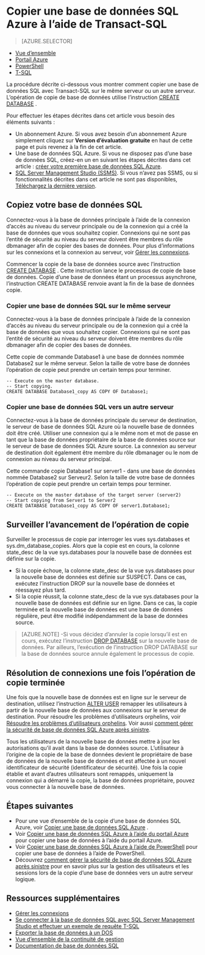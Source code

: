 <properties 
    pageTitle="Copier une base de données SQL Azure à l’aide de Transact-SQL | Microsoft Azure" 
    description="Créer une copie d’une base de données SQL Azure à l’aide de Transact-SQL" 
    services="sql-database"
    documentationCenter=""
    authors="stevestein"
    manager="jhubbard"
    editor=""/>

<tags
    ms.service="sql-database"
    ms.devlang="NA"
    ms.date="09/19/2016"
    ms.author="sstein"
    ms.workload="data-management"
    ms.topic="article"
    ms.tgt_pltfrm="NA"/>


# <a name="copy-an-azure-sql-database-using-transact-sql"></a>Copier une base de données SQL Azure à l’aide de Transact-SQL


> [AZURE.SELECTOR]
- [Vue d’ensemble](sql-database-copy.md)
- [Portail Azure](sql-database-copy-portal.md)
- [PowerShell](sql-database-copy-powershell.md)
- [T-SQL](sql-database-copy-transact-sql.md)


La procédure décrite ci-dessous vous montrer comment copier une base de données SQL avec Transact-SQL sur le même serveur ou un autre serveur. L’opération de copie de base de données utilise l’instruction [CREATE DATABASE](https://msdn.microsoft.com/library/ms176061.aspx) .

Pour effectuer les étapes décrites dans cet article vous besoin des éléments suivants :

- Un abonnement Azure. Si vous avez besoin d’un abonnement Azure simplement cliquez sur **Version d’évaluation gratuite** en haut de cette page et puis revenez à la fin de cet article.
- Une base de données SQL Azure. Si vous ne disposez pas d’une base de données SQL, créez-en un en suivant les étapes décrites dans cet article : [créer votre première base de données SQL Azure](sql-database-get-started.md).
- [SQL Server Management Studio (SSMS)](https://msdn.microsoft.com/library/ms174173.aspx). Si vous n’avez pas SSMS, ou si fonctionnalités décrites dans cet article ne sont pas disponibles, [Téléchargez la dernière version](https://msdn.microsoft.com/library/mt238290.aspx).


## <a name="copy-your-sql-database"></a>Copiez votre base de données SQL

Connectez-vous à la base de données principale à l’aide de la connexion d’accès au niveau du serveur principale ou de la connexion qui a créé la base de données que vous souhaitez copier. Connexions qui ne sont pas l’entité de sécurité au niveau du serveur doivent être membres du rôle dbmanager afin de copier des bases de données. Pour plus d’informations sur les connexions et la connexion au serveur, voir [Gérer les connexions](sql-database-manage-logins.md).

Commencer la copie de la base de données source avec l’instruction [CREATE DATABASE](https://msdn.microsoft.com/library/ms176061.aspx) . Cette instruction lance le processus de copie de base de données. Copie d’une base de données étant un processus asynchrone, l’instruction CREATE DATABASE renvoie avant la fin de la base de données copie.


### <a name="copy-a-sql-database-to-the-same-server"></a>Copier une base de données SQL sur le même serveur

Connectez-vous à la base de données principale à l’aide de la connexion d’accès au niveau du serveur principale ou de la connexion qui a créé la base de données que vous souhaitez copier. Connexions qui ne sont pas l’entité de sécurité au niveau du serveur doivent être membres du rôle dbmanager afin de copier des bases de données.

Cette copie de commande Database1 à une base de données nommée Database2 sur le même serveur. Selon la taille de votre base de données l’opération de copie peut prendre un certain temps pour terminer.

    -- Execute on the master database.
    -- Start copying.
    CREATE DATABASE Database1_copy AS COPY OF Database1;

### <a name="copy-a-sql-database-to-a-different-server"></a>Copier une base de données SQL vers un autre serveur

Connectez-vous à la base de données principale du serveur de destination, le serveur de base de données SQL Azure où la nouvelle base de données doit être créé. Utiliser une connexion qui a le même nom et mot de passe en tant que la base de données propriétaire de la base de données source sur le serveur de base de données SQL Azure source. La connexion au serveur de destination doit également être membre du rôle dbmanager ou le nom de connexion au niveau du serveur principal.

Cette commande copie Database1 sur server1 - dans une base de données nommée Database2 sur Serveur2. Selon la taille de votre base de données l’opération de copie peut prendre un certain temps pour terminer.


    -- Execute on the master database of the target server (server2)
    -- Start copying from Server1 to Server2
    CREATE DATABASE Database1_copy AS COPY OF server1.Database1;
    

## <a name="monitor-the-progress-of-the-copy-operation"></a>Surveiller l’avancement de l’opération de copie

Surveiller le processus de copie par interroger les vues sys.databases et sys.dm_database_copies. Alors que la copie est en cours, la colonne state_desc de la vue sys.databases pour la nouvelle base de données est définie sur la copie.


- Si la copie échoue, la colonne state_desc de la vue sys.databases pour la nouvelle base de données est définie sur SUSPECT. Dans ce cas, exécutez l’instruction DROP sur la nouvelle base de données et réessayez plus tard.
- Si la copie réussit, la colonne state_desc de la vue sys.databases pour la nouvelle base de données est définie sur en ligne. Dans ce cas, la copie terminée et la nouvelle base de données est une base de données régulière, peut être modifié indépendamment de la base de données source.

> [AZURE.NOTE] -Si vous décidez d’annuler la copie lorsqu’il est en cours, exécutez l’instruction [DROP DATABASE](https://msdn.microsoft.com/library/ms178613.aspx) sur la nouvelle base de données. Par ailleurs, l’exécution de l’instruction DROP DATABASE sur la base de données source annule également le processus de copie.


## <a name="resolve-logins-after-the-copy-operation-completes"></a>Résolution de connexions une fois l’opération de copie terminée

Une fois que la nouvelle base de données est en ligne sur le serveur de destination, utilisez l’instruction [ALTER USER](https://msdn.microsoft.com/library/ms176060.aspx) remapper les utilisateurs à partir de la nouvelle base de données aux connexions sur le serveur de destination. Pour résoudre les problèmes d’utilisateurs orphelins, voir [Résoudre les problèmes d’utilisateurs orphelins](https://msdn.microsoft.com/library/ms175475.aspx). Voir aussi [comment gérer la sécurité de base de données SQL Azure après sinistre](sql-database-geo-replication-security-config.md).

Tous les utilisateurs de la nouvelle base de données mettre à jour les autorisations qu’il avait dans la base de données source. L’utilisateur à l’origine de la copie de la base de données devient le propriétaire de base de données de la nouvelle base de données et est affectée à un nouvel identificateur de sécurité (identificateur de sécurité). Une fois la copie établie et avant d’autres utilisateurs sont remappés, uniquement la connexion qui a démarré la copie, la base de données propriétaire, pouvez vous connecter à la nouvelle base de données.


## <a name="next-steps"></a>Étapes suivantes

- Pour une vue d’ensemble de la copie d’une base de données SQL Azure, voir [Copier une base de données SQL Azure](sql-database-copy.md) .
- Voir [Copier une base de données SQL Azure à l’aide du portail Azure](sql-database-copy-portal.md) pour copier une base de données à l’aide du portail Azure.
- Voir [Copier une base de données SQL Azure à l’aide de PowerShell](sql-database-copy-powershell.md) pour copier une base de données à l’aide de PowerShell.
- Découvrez [comment gérer la sécurité de base de données SQL Azure après sinistre](sql-database-geo-replication-security-config.md) pour en savoir plus sur la gestion des utilisateurs et les sessions lors de la copie d’une base de données vers un autre serveur logique.



## <a name="additional-resources"></a>Ressources supplémentaires

- [Gérer les connexions](sql-database-manage-logins.md)
- [Se connecter à la base de données SQL avec SQL Server Management Studio et effectuer un exemple de requête T-SQL](sql-database-connect-query-ssms.md)
- [Exporter la base de données à un DOS](sql-database-export.md)
- [Vue d’ensemble de la continuité de gestion](sql-database-business-continuity.md)
- [Documentation de base de données SQL](https://azure.microsoft.com/documentation/services/sql-database/)


